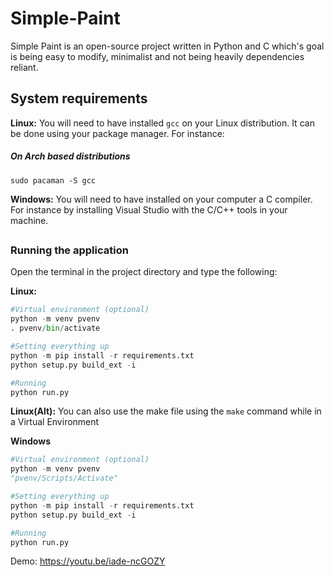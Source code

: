 # Simple-Paint #
Simple Paint is an open-source project written in Python and C which's goal is being easy to modify, minimalist and not being heavily dependencies reliant.<br/>

## System requirements ##
**Linux:** You will need to have installed `gcc` on your Linux distribution. It can be done using your package manager. For instance:
<h5>On Arch based distributions</h5>

```
sudo pacaman -S gcc
```
**Windows:** You will need to have installed on your computer a C compiler. For instance by installing Visual Studio with the C/C++ tools in your machine.

##
### Running the application ###
Open the terminal in the project directory and type the following:

**Linux:**
```py
#Virtual environment (optional)
python -m venv pvenv
. pvenv/bin/activate

#Setting everything up
python -m pip install -r requirements.txt
python setup.py build_ext -i

#Running
python run.py
```

**Linux(Alt):**
You can also use the make file using the `make` command while in a Virtual Environment

**Windows**
```py
#Virtual environment (optional)
python -m venv pvenv
"pvenv/Scripts/Activate"

#Setting everything up
python -m pip install -r requirements.txt
python setup.py build_ext -i

#Running
python run.py
```

Demo: 
https://youtu.be/iade-ncGOZY

